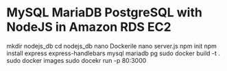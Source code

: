 # MySQL MariaDB PostgreSQL with NodeJS in Amazon RDS EC2
mkdir nodejs_db
cd nodejs_db
nano Dockerile
nano server.js
npm init
npm install express express-handlebars mysql mariadb pg
sudo docker build -t <your-application-name> .
sudo docker images
sudo docekr run -p 80:3000 <image-id of shazaib>

